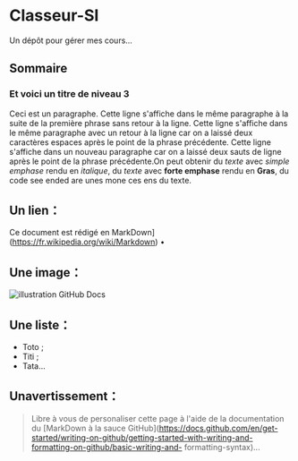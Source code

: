 # Classeur-SI
Un dépôt pour gérer mes cours...
## Sommaire
### Et voici un titre de niveau 3
Ceci est un paragraphe.
Cette ligne s'affiche dans le même paragraphe à la suite de la première phrase sans retour à la ligne. Cette ligne s'affiche dans le même paragraphe avec un retour à la ligne
car on a laissé deux caractères espaces après le point de la phrase précédente.
Cette ligne s'affiche dans un nouveau paragraphe
car on a laissé deux sauts de ligne après le point de la phrase précédente.On peut obtenir du _texte_ avec *simple emphase* rendu en *italique*,
du _texte_ avec **forte emphase** rendu en **Gras**,
du code see ended are unes mone ces ens du texte.

## Un lien：
Ce document est rédigé en MarkDown](https://fr.wikipedia.org/wiki/Markdown) •
## Une image：
 ![illustration GitHub Docs](https://ericecmorlaix.github.io/img/GitHub00c.png)
## Une liste：
- Toto ;
- Titi ;
- Tata...

## Unavertissement：
 > Libre à vous de personaliser cette page à l'aide de la documentation
 > du [MarkDown à la sauce GitHub](https://docs.github.com/en/get-started/writing-on-github/getting-started-with-writing-and-formatting-on-github/basic-writing-and-
formatting-syntax)...
